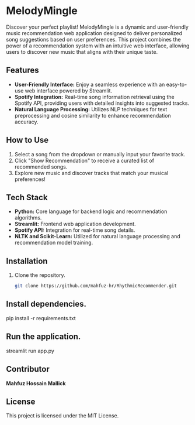 # MelodyMingle

Discover your perfect playlist! MelodyMingle is a dynamic and user-friendly music recommendation web application designed to deliver personalized song suggestions based on user preferences. This project combines the power of a recommendation system with an intuitive web interface, allowing users to discover new music that aligns with their unique taste.

## Features

- **User-Friendly Interface:** Enjoy a seamless experience with an easy-to-use web interface powered by Streamlit.
- **Spotify Integration:** Real-time song information retrieval using the Spotify API, providing users with detailed insights into suggested tracks.
- **Natural Language Processing:** Utilizes NLP techniques for text preprocessing and cosine similarity to enhance recommendation accuracy.

## How to Use

1. Select a song from the dropdown or manually input your favorite track.
2. Click "Show Recommendation" to receive a curated list of recommended songs.
3. Explore new music and discover tracks that match your musical preferences!

## Tech Stack

- **Python:** Core language for backend logic and recommendation algorithms.
- **Streamlit:** Frontend web application development.
- **Spotify API:** Integration for real-time song details.
- **NLTK and Scikit-Learn:** Utilized for natural language processing and recommendation model training.

## Installation

1. Clone the repository.
   ```bash
   git clone https://github.com/mahfuz-hr/RhythmicRecommender.git

## Install dependencies.

pip install -r requirements.txt


## Run the application.

streamlit run app.py


## Contributor


**Mahfuz Hossain Mallick**

## License

This project is licensed under the MIT License.
